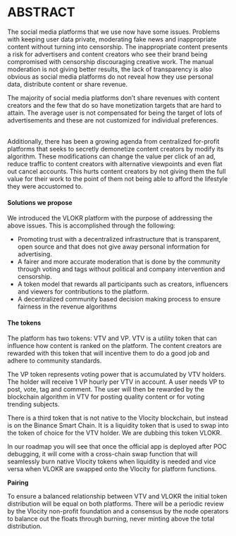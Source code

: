 # ABSTRACT

The social media platforms that we use now have some issues. Problems with keeping user data private, moderating fake news and inappropriate content without turning into censorship. The inappropriate content presents a risk for advertisers and content creators who see their brand being compromised with censorship discouraging creative work. The manual moderation is not giving better results, the lack of transparency is also obvious as social media platforms do not reveal how they use personal data, distribute content or share revenue.

The majority of social media platforms don’t share revenues with content creators and the few that do so have monetization targets that are hard to attain. The average user is not compensated for being the target of lots of advertisements and these are not customized for individual preferences.

\
Additionally, there has been a growing agenda from centralized for-profit platforms that seeks to secretly demonetize content creators by modify its algorithm. These modifications can change the value per click of an ad, reduce traffic to content creators with alternative viewpoints and even flat out cancel accounts. This hurts content creators by not giving them the full value for their work to the point of them not being able to afford the lifestyle they were accustomed to.&#x20;

#### **Solutions we propose**

We introduced the VLOKR platform with the purpose of addressing the above issues. This is accomplished through the following:

* Promoting trust with a decentralized infrastructure that is transparent, open source and that does not give away personal information for advertising.
* A fairer and more accurate moderation that is done by the community through voting and tags without political and company intervention and censorship.
* A token model that rewards all participants such as creators, influencers and viewers for contributions to the platform.
*   A decentralized community based decision making process to ensure fairness in the revenue algorithms





#### **The tokens**

The platform has two tokens: VTV and VP. VTV is a utility token that can influence how content is ranked on the platform. The content creators are rewarded with this token that will incentive them to do a good job and adhere to community standards.

The VP token represents voting power that is accumulated by VTV holders. The holder will receive 1 VP hourly per VTV in account. A user needs VP to post, vote, tag and comment. The user will then be rewarded by the blockchain algorithm in VTV for posting quality content or for voting trending subjects.

There is a third token that is not native to the Vlocity blockchain, but instead is on the Binance Smart Chain. It is a liquidity token that is used to swap into the token of choice for the VTV holder. We are dubbing this token VLOKR.&#x20;

In our roadmap you will see that once the official app is deployed after POC debugging, it will come with a cross-chain swap function that will seamlessly burn native Vlocity tokens when liquidity is needed and vice versa when VLOKR are swapped onto the Vlocity for platform functions.

**Pairing**

To ensure a balanced relationship between VTV and VLOKR the initial token distribution will be equal on both platforms. There will be a periodic review by the Vlocity non-profit foundation and a consensus by the node operators to balance out the floats through burning, never minting above the total distribution.

